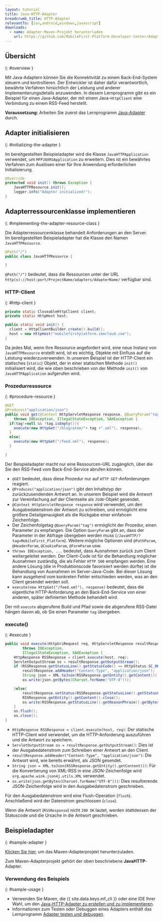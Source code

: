 ```yaml
---
layout: tutorial
title: Java-HTTP-Adapter
breadcrumb_title: HTTP-Adapter
relevantTo: [ios,android,windows,javascript]
downloads:
  - name: Adapter-Maven-Projekt herunterladen
    url: https://github.com/MobileFirst-Platform-Developer-Center/Adapters/tree/release80
---
```

<!-- NLS_CHARSET=UTF-8 -->
## Übersicht
{: #overview }

Mit Java-Adaptern können Sie die Konnektivität zu einem Back-End-System steuern und kontrollieren. Der Entwickler ist daher dafür verantwortlich, bewährte Verfahren hinsichtlich der Leistung und anderer Implementierungsdetails anzuwenden. In diesem Lernprogramm gibt es ein Beispiel für einen Java-Adapter, der mit einem Java-`HttpClient` eine Verbindung zu einem RSS-Feed herstellt.

**Voraussetzung:** Arbeiten Sie zuerst das Lernprogramm [Java-Adapter](../) durch. 

## Adapter initialisieren
{: #initializing-the-adapter }

Im bereitgestellten Beispieladapter wird die Klasse `JavaHTTPApplication` verwendet,
um `MFPJAXRSApplication` zu erweitern. Dies ist ein bewährtes Verfahren zum Auslösen einer für Ihre Anwendung
erforderlichen Initialisierung. 

```java
@Override
protected void init() throws Exception {
    JavaHTTPResource.init();
    logger.info("Adapter initialized!");
}
```

## Adapterressourcenklasse implementieren
{: #implementing-the-adapter-resource-class }

Die Adapterressourcenklasse behandelt Anforderungen an den Server.   
Im bereitgestellten Beispieladapter hat die Klasse den Namen `JavaHTTPResource`.

```java
@Path("/")
public class JavaHTTPResource {

}
```

`@Path("/")` bedeutet, dass die Ressourcen unter der URL `http(s)://host:port/ProjectName/adapters/AdapterName/` verfügbar sind.

### HTTP-Client
{: #http-client }

```java
private static CloseableHttpClient client;
private static HttpHost host;

public static void init() {
  client = HttpClientBuilder.create().build();
  host = new HttpHost("mobilefirstplatform.ibmcloud.com");
}
```

Da jedes Mal, wenn Ihre Ressource angefordert wird, eine neue Instanz von `JavaHTTPResource` erstellt wird,
ist es wichtig, Objekte mit Einfluss auf die Leistung wiederzuverwenden. In unserem Beispiel ist der HTTP-Client ein
statisches (`static`) Objekt, der in einer statischen Methode `init()` initialisiert wird, die
wie oben beschrieben von der Methode `init()` von `JavaHTTPApplication` aufgerufen wird. 

### Prozedurressource
{: #procedure-resource }

```java
@GET
@Produces("application/json")
public void get(@Context HttpServletResponse response, @QueryParam("tag") String tag)
    throws IOException, IllegalStateException, SAXException {
  if(tag!=null && !tag.isEmpty()){
    execute(new HttpGet("/blog/atom/"+ tag +".xml"), response);
  }
  else{
    execute(new HttpGet("/feed.xml"), response);
  }

}
```

Der Beispieladapter macht nur eine Ressourcen-URL zugänglich, über die Sie den RSS-Feed vom Back-End-Service abrufen können. 

* `@GET` bedeutet, dass diese Prozedur nur auf `HTTP GET`-Anforderungen reagiert. 
* `@Produces("application/json")` gibt den Inhaltstyp der zurückzusendenden Antwort an. In unserem Beispiel wird die Antwort zur Vereinfachung auf der Clientseite als `JSON`-Objekt gesendet. 
* `@Context HttpServletResponse response` wird verwendet, um den Ausgabedatenstrom der Antwort zu schreiben, und ermöglicht eine größere Detailgenauigkeit als die Rückgabe einer einfahcen Zeichenfolge. 
* Der Zeichenfolgetag `@QueryParam("tag")` ermöglicht der Prozedur, einen Parameter zu empfangen. Die Option `QueryParam` gibt an, dass der Parameter in der Abfrage übergeben werden muss (`/JavaHTTP/?tag=MobileFirst_Platform`). Weitere mögliche Optionen sind `@PathParam`, `@HeaderParam`, `@CookieParam`, `@FormParam` usw. 
* `throws IOException, ...` bedeutet, dass Ausnahmen zurück zum Client weitergeleitet werden. Der Client-Code ist für die Behandlung möglicher Ausnahmen zuständig, die als Fehler `HTTP 500` empfangen werden. Eine andere Lösung (die in Produktionscode favorisiert werden dürfte) ist die Behandlung von Ausnahmen im Server-Java-Code. Bei dieser Lösung kann ausgehend vom konkreten Fehler entschieden werden, was an den Client gesendet werden soll. 
* `execute(new HttpGet("/feed.xml"), response)` bedeutet, dass die eigentliche HTTP-Anforderung an den Back-End-Service von einer anderen, später definierten Methode behandelt wird. 

Der mit `execute`
abgerufene Build und Pfad sowie die abgerufene RSS-Datei hängen davon ab, ob Sie einen Parameter `tag` übergeben. 

### execute()
{: #execute }

```java
public void execute(HttpUriRequest req, HttpServletResponse resultResponse)
        throws IOException,
        IllegalStateException, SAXException {
    HttpResponse RSSResponse = client.execute(host, req);
    ServletOutputStream os = resultResponse.getOutputStream();
    if (RSSResponse.getStatusLine().getStatusCode() == HttpStatus.SC_OK){  
        resultResponse.addHeader("Content-Type", "application/json");
        String json = XML.toJson(RSSResponse.getEntity().getContent());
        os.write(json.getBytes(Charset.forName("UTF-8")));

    }else{
        resultResponse.setStatus(RSSResponse.getStatusLine().getStatusCode());
        RSSResponse.getEntity().getContent().close();
        os.write(RSSResponse.getStatusLine().getReasonPhrase().getBytes());
    }
    os.flush();
    os.close();
}
```

* `HttpResponse RSSResponse = client.execute(host, req)`: Der statische HTTP-Client wird verwendet, um die HTTP-Anforderung auszuführen und die Antwort zu speichern. 
* `ServletOutputStream os = resultResponse.getOutputStream()`: Dies ist der Ausgabedatenstrom zum Schreiben einer Antwort an den Client. 
* `resultResponse.addHeader("Content-Type", "application/json")`: Die Antwort wird, wie bereits erwähnt, als JSON gesendet. 
* `String json = XML.toJson(RSSResponse.getEntity().getContent())`: Für die Konvertierung von XML-RSS in eine JSON-Zeichenfolge wird `org.apache.wink.json4j.utils.XML` verwendet. 
* `os.write(json.getBytes(Charset.forName("UTF-8")))`: Dies resultierende JSON-Zeichenfolge wird in den Ausgabedatenstrom geschrieben. 

Für den Ausgabedatenstrom wird eine Flush-Operation (`flush`). Anschließend wird der Datenstrom geschlossen (`close`). 

Wenn die Antwort (`RSSResponse`) nicht `200 OK` lautet, werden stattdessen der Statuscode und die Ursache in die Antwort geschrieben. 

## Beispieladapter
{: #sample-adapter }

[Klicken Sie hier](https://github.com/MobileFirst-Platform-Developer-Center/Adapters/tree/release80), um das Maven-Adapterprojekt herunterzuladen. 

Zum Maven-Adapterprojekt gehört der oben beschriebene **JavaHTTP**-Adapter. 

### Verwendung des Beispiels
{: #sample-usage }

* Verwenden Sie Maven, die {{ site.data.keys.mf_cli }} oder eine IDE Ihrer Wahl, um
den [Java-HTTP-Adapter zu erstellen und zu implementieren](../../creating-adapters/). 
* Informationen zum Testen oder Debuggen eines Adapters enthält das Lernprogramm [Adapter testen und debuggen](../../testing-and-debugging-adapters). 
